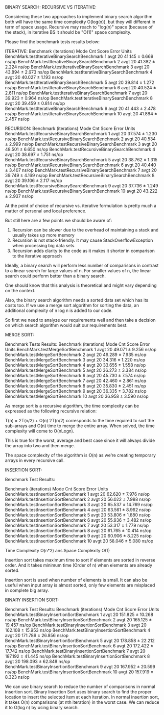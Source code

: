 BINARY SEARCH: RECURSIVE VS ITERATIVE:

Considering these two approaches to implement binary search algorithm both will have the same time complexity O(log(n)), 
but they will different in term of space usage.
Recursive may reach to "log(n)" space (because of the stack), in iterative BS it should be "O(1)" space complexity.

Please find the benchmark tests results below:

ITERATIVE:
Benchmark                                     (iterations)  Mode  Cnt   Score   Error  Units
BenchMark.testIterativeBinarySearchBenchmark             1  avgt   20  41.145 ± 0.669  ns/op
BenchMark.testIterativeBinarySearchBenchmark             2  avgt   20  41.382 ± 2.224  ns/op
BenchMark.testIterativeBinarySearchBenchmark             3  avgt   20  43.894 ± 2.673  ns/op
BenchMark.testIterativeBinarySearchBenchmark             4  avgt   20  40.027 ± 1.193  ns/op
BenchMark.testIterativeBinarySearchBenchmark             5  avgt   20  39.814 ± 1.272  ns/op
BenchMark.testIterativeBinarySearchBenchmark             6  avgt   20  40.524 ± 2.611  ns/op
BenchMark.testIterativeBinarySearchBenchmark             7  avgt   20  39.923 ± 0.964  ns/op
BenchMark.testIterativeBinarySearchBenchmark             8  avgt   20  39.459 ± 0.814  ns/op
BenchMark.testIterativeBinarySearchBenchmark             9  avgt   20  41.443 ± 2.478  ns/op
BenchMark.testIterativeBinarySearchBenchmark            10  avgt   20  41.884 ± 2.457  ns/op

RECURSION:
Benchmark                                     (iterations)  Mode  Cnt   Score   Error  Units
BenchMark.testRecursiveBinarySearchBenchmark             1  avgt   20  37.574 ± 1.230  ns/op
BenchMark.testRecursiveBinarySearchBenchmark             2  avgt   20  40.534 ± 2.999  ns/op
BenchMark.testRecursiveBinarySearchBenchmark             3  avgt   20  48.501 ± 6.650  ns/op
BenchMark.testRecursiveBinarySearchBenchmark             4  avgt   20  38.697 ± 1.751  ns/op
BenchMark.testRecursiveBinarySearchBenchmark             5  avgt   20  38.762 ± 1.315  ns/op
BenchMark.testRecursiveBinarySearchBenchmark             6  avgt   20  40.440 ± 3.407  ns/op
BenchMark.testRecursiveBinarySearchBenchmark             7  avgt   20  39.749 ± 4.169  ns/op
BenchMark.testRecursiveBinarySearchBenchmark             8  avgt   20  39.106 ± 2.117  ns/op
BenchMark.testRecursiveBinarySearchBenchmark             9  avgt   20  37.736 ± 1.249  ns/op
BenchMark.testRecursiveBinarySearchBenchmark            10  avgt   20  43.222 ± 2.937  ns/op

At the point of choice of recursive vs. iterative formulation is pretty much a matter of personal and local preference.
 
 But still here are a few points we should be aware of:

1. Recursion can be slower due to the overhead of maintaining a stack and usually takes up more memory
2. Recursion is not stack-friendly. It may cause StackOverflowException when processing big data sets
3. Recursion adds clarity to the code as it makes it shorter in comparison to the iterative approach

Ideally, a binary search will perform less number of comparisons in contrast to a linear search for large values of n. For smaller values of n, the linear search could perform better than a binary search.

One should know that this analysis is theoretical and might vary depending on the context.

Also, the binary search algorithm needs a sorted data set which has its costs too. If we use a merge sort algorithm for sorting the data, an additional complexity of n log n is added to our code.

So first we need to analyze our requirements well and then take a decision on which search algorithm would suit our requirements best.

MERGE SORT:

Benchmark Tests Results:
Benchmark                         (iterations)  Mode  Cnt   Score   Error  Units
BenchMark.testMergeSortBenchmark             1  avgt   20  49.071 ± 9.256  ns/op
BenchMark.testMergeSortBenchmark             2  avgt   20  49.289 ± 7.935  ns/op
BenchMark.testMergeSortBenchmark             3  avgt   20  34.316 ± 1.220  ns/op
BenchMark.testMergeSortBenchmark             4  avgt   20  33.655 ± 1.558  ns/op
BenchMark.testMergeSortBenchmark             5  avgt   20  36.273 ± 3.384  ns/op
BenchMark.testMergeSortBenchmark             6  avgt   20  45.730 ± 7.574  ns/op
BenchMark.testMergeSortBenchmark             7  avgt   20  42.460 ± 2.861  ns/op
BenchMark.testMergeSortBenchmark             8  avgt   20  35.830 ± 2.451  ns/op
BenchMark.testMergeSortBenchmark             9  avgt   20  36.335 ± 3.782  ns/op
BenchMark.testMergeSortBenchmark            10  avgt   20  36.958 ± 3.590  ns/op

As merge sort is a recursive algorithm, the time complexity can be expressed as the following recursive relation:

T(n) = 2T(n/2) + O(n)
2T(n/2) corresponds to the time required to sort the sub-arrays and O(n) time to merge the entire array.
When solved, the time complexity will come to O(nLogn).

This is true for the worst, average and best case since it will always divide the array into two and then merge.

The space complexity of the algorithm is O(n) as we're creating temporary arrays in every recursive call.

INSERTION SORT:

Benchmark Test Results: 

Benchmark                             (iterations)  Mode  Cnt   Score    Error  Units
BenchMark.testInsertionSortBenchmark             1  avgt   20  62.620 ±  7.976  ns/op
BenchMark.testInsertionSortBenchmark             2  avgt   20  56.022 ±  7.988  ns/op
BenchMark.testInsertionSortBenchmark             3  avgt   20  65.537 ± 14.769  ns/op
BenchMark.testInsertionSortBenchmark             4  avgt   20  63.561 ±  8.992  ns/op
BenchMark.testInsertionSortBenchmark             5  avgt   20  53.806 ±  1.880  ns/op
BenchMark.testInsertionSortBenchmark             6  avgt   20  55.936 ±  3.482  ns/op
BenchMark.testInsertionSortBenchmark             7  avgt   20  53.317 ±  1.779  ns/op
BenchMark.testInsertionSortBenchmark             8  avgt   20  61.765 ± 10.414  ns/op
BenchMark.testInsertionSortBenchmark             9  avgt   20  60.906 ±  8.225  ns/op
BenchMark.testInsertionSortBenchmark            10  avgt   20  58.046 ±  5.080  ns/op

Time Complexity O(n*2) ans Space Complexity O(1)

Insertion sort takes maximum time to sort if elements are sorted in reverse order. And it takes minimum time (Order of n) when elements are already sorted.

Insertion sort is used when number of elements is small. It can also be useful when input array is almost sorted, only few elements are misplaced in complete big array.

BINARY INSERTION SORT:

Benchmark Test Results: 
Benchmark                                   (iterations)  Mode  Cnt    Score    Error  Units
BenchMark.testBinaryInsertionSortBenchmark             1  avgt   20  151.825 ± 10.268  ns/op
BenchMark.testBinaryInsertionSortBenchmark             2  avgt   20  165.125 ± 19.457  ns/op
BenchMark.testBinaryInsertionSortBenchmark             3  avgt   20  162.108 ± 15.953  ns/op
BenchMark.testBinaryInsertionSortBenchmark             4  avgt   20  171.789 ± 26.856  ns/op
BenchMark.testBinaryInsertionSortBenchmark             5  avgt   20  178.858 ± 22.212  ns/op
BenchMark.testBinaryInsertionSortBenchmark             6  avgt   20  172.422 ± 17.742  ns/op
BenchMark.testBinaryInsertionSortBenchmark             7  avgt   20  187.192 ± 41.445  ns/op
BenchMark.testBinaryInsertionSortBenchmark             8  avgt   20  198.093 ± 62.848  ns/op
BenchMark.testBinaryInsertionSortBenchmark             9  avgt   20  167.952 ± 20.599  ns/op
BenchMark.testBinaryInsertionSortBenchmark            10  avgt   20  157.919 ±  8.323  ns/op

We can use binary search to reduce the number of comparisons in normal insertion sort. Binary Insertion Sort uses binary search to find the proper location to insert the selected item at each iteration. 
In normal insertion sort, it takes O(n) comparisons (at nth iteration) in the worst case. We can reduce it to O(log n) by using binary search.
